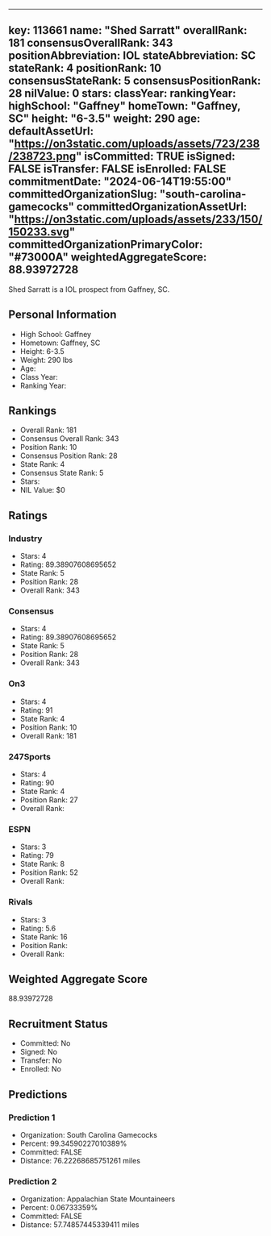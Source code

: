 ---
  key: 113661
  name: "Shed Sarratt"
  overallRank: 181
  consensusOverallRank: 343
  positionAbbreviation: IOL
  stateAbbreviation: SC
  stateRank: 4
  positionRank: 10
  consensusStateRank: 5
  consensusPositionRank: 28
  nilValue: 0
  stars: 
  classYear: 
  rankingYear: 
  highSchool: "Gaffney"
  homeTown: "Gaffney, SC"
  height: "6-3.5"
  weight: 290
  age: 
  defaultAssetUrl: "https://on3static.com/uploads/assets/723/238/238723.png"
  isCommitted: TRUE
  isSigned: FALSE
  isTransfer: FALSE
  isEnrolled: FALSE
  commitmentDate: "2024-06-14T19:55:00"
  committedOrganizationSlug: "south-carolina-gamecocks"
  committedOrganizationAssetUrl: "https://on3static.com/uploads/assets/233/150/150233.svg"
  committedOrganizationPrimaryColor: "#73000A"
  weightedAggregateScore: 88.93972728
  ---
  
  Shed Sarratt is a IOL prospect from Gaffney, SC.
  
  ## Personal Information
  - High School: Gaffney
  - Hometown: Gaffney, SC
  - Height: 6-3.5
  - Weight: 290 lbs
  - Age: 
  - Class Year: 
  - Ranking Year: 
  
  ## Rankings
  - Overall Rank: 181
  - Consensus Overall Rank: 343
  - Position Rank: 10
  - Consensus Position Rank: 28
  - State Rank: 4
  - Consensus State Rank: 5
  - Stars: 
  - NIL Value: $0
  
  ## Ratings
  
  ### Industry
  - Stars: 4
  - Rating: 89.38907608695652
  - State Rank: 5
  - Position Rank: 28
  - Overall Rank: 343
  
  ### Consensus
  - Stars: 4
  - Rating: 89.38907608695652
  - State Rank: 5
  - Position Rank: 28
  - Overall Rank: 343
  
  ### On3
  - Stars: 4
  - Rating: 91
  - State Rank: 4
  - Position Rank: 10
  - Overall Rank: 181
  
  ### 247Sports
  - Stars: 4
  - Rating: 90
  - State Rank: 4
  - Position Rank: 27
  - Overall Rank: 
  
  ### ESPN
  - Stars: 3
  - Rating: 79
  - State Rank: 8
  - Position Rank: 52
  - Overall Rank: 
  
  ### Rivals
  - Stars: 3
  - Rating: 5.6
  - State Rank: 16
  - Position Rank: 
  - Overall Rank: 
  
  ## Weighted Aggregate Score
  88.93972728
  
  ## Recruitment Status
  - Committed: No
  - Signed: No
  - Transfer: No
  - Enrolled: No
  
  
  
  ## Predictions
  
  ### Prediction 1
  - Organization: South Carolina Gamecocks
  - Percent: 99.34590227010389%
  - Committed: FALSE
  - Distance: 76.22268685751261 miles
  
  ### Prediction 2
  - Organization: Appalachian State Mountaineers
  - Percent: 0.06733359%
  - Committed: FALSE
  - Distance: 57.74857445339411 miles
  